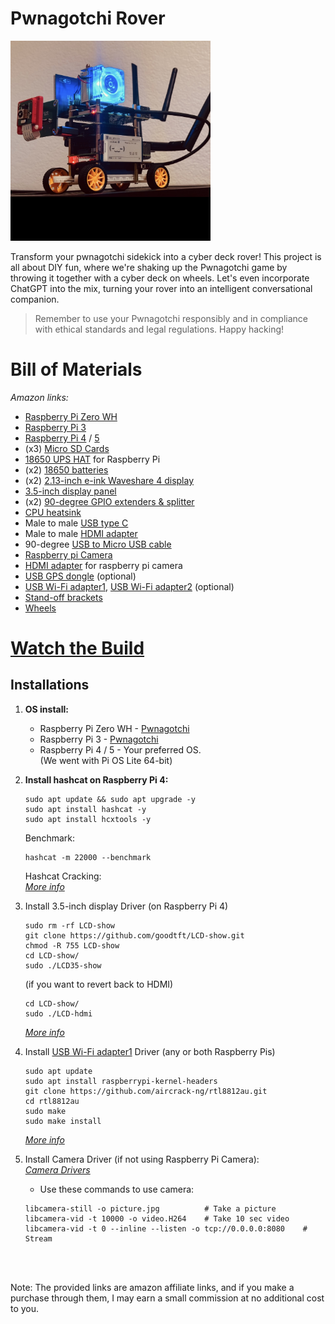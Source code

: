 # Pwnagotchi Rover
<img src="images/pwnagotchi-rover.jpeg" alt="tinySetup1" width="320">

Transform your pwnagotchi sidekick into a cyber deck rover! This project is all about DIY fun, where we're shaking up the Pwnagotchi game by throwing it together with a cyber deck on wheels. Let's even incorporate ChatGPT into the mix, turning your rover into an intelligent conversational companion.

> Remember to use your Pwnagotchi responsibly and in compliance with ethical standards and legal regulations. Happy hacking!
# Bill of Materials
_Amazon links:_

* [Raspberry Pi Zero WH](https://amzn.to/3OFOclE)<br />
* [Raspberry Pi 3](https://amzn.to/3w8aENS)<br />
* [Raspberry Pi 4](https://amzn.to/3SVmTpX) / [5](https://amzn.to/3PGuwie) <br />
* (x3) [Micro SD Cards](https://amzn.to/4erXgWD)<br />
* [18650 UPS HAT](https://amzn.to/3SGiTsf) for Raspberry Pi<br />
* (x2) [18650 batteries](https://amzn.to/49cHxru)<br />
* (x2) [2.13-inch e-ink Waveshare 4 display](https://amzn.to/3HTGT6h)<br />
* [3.5-inch display panel](https://amzn.to/3HTGsJb)<br />
* (x2) [90-degree GPIO extenders & splitter](https://amzn.to/3HY29I4)<br />
* [CPU heatsink](https://amzn.to/3OGf84X)<br />
* Male to male [USB type C](https://amzn.to/49d8LxY)<br />
* Male to male [HDMI adapter](https://amzn.to/3w3WgGr)<br />
* 90-degree [USB to Micro USB cable](https://amzn.to/497Q5Qi)<br />
* [Raspberry pi Camera](https://amzn.to/3SZYWhy)<br />
* [HDMI adapter](https://amzn.to/48hhJcv) for raspberry pi camera<br />
* [USB GPS dongle](https://amzn.to/49f3je8) (optional)<br />
* [USB Wi-Fi adapter1](https://amzn.to/3wbFS6J), [USB Wi-Fi adapter2](https://amzn.to/3SuMKDS) (optional)<br />
* [Stand-off brackets](https://amzn.to/3uoEe1k)<br />
* [Wheels](https://amzn.to/49dWMAl)<br />

# **[Watch the Build](https://www.reddit.com/user/froggyCaller/comments/1cqrfid/pwnagotchi_cyber_deck/)**

## **Installations**

1. **OS install:**
   - Raspberry Pi Zero WH - [Pwnagotchi](https://pwnagotchi.ai/installation/) <br />
   - Raspberry Pi 3 - [Pwnagotchi](https://pwnagotchi.ai/installation/) <br />
   - Raspberry Pi 4 / 5 - Your preferred OS. <br />
     (We went with Pi OS Lite 64-bit)

2. **Install hashcat on Raspberry Pi 4:**
   ```
   sudo apt update && sudo apt upgrade -y
   sudo apt install hashcat -y
   sudo apt install hcxtools -y
   ```
   Benchmark:
   ```
   hashcat -m 22000 --benchmark
   ```
    Hashcat Cracking:<br />
    _[More info](https://dev.to/yegct/hashcat-cracking-pwnagotchi-pcap-files-4fh2)_

3. Install 3.5-inch display Driver (on Raspberry Pi 4) 
    ```
    sudo rm -rf LCD-show
    git clone https://github.com/goodtft/LCD-show.git
    chmod -R 755 LCD-show
    cd LCD-show/
    sudo ./LCD35-show
    ```

    (if you want to revert back to HDMI)
    ```
    cd LCD-show/
    sudo ./LCD-hdmi
    ```
    _[More info](https://github.com/lcdwiki/LCD-show-retropie)_

4. Install [USB Wi-Fi adapter1](https://amzn.to/49ng59U) Driver (any or both Raspberry Pis)
   ```
   sudo apt update
   sudo apt install raspberrypi-kernel-headers
   git clone https://github.com/aircrack-ng/rtl8812au.git
   cd rtl8812au
   sudo make
   sudo make install
   ```
   _[More info](https://docs.alfa.com.tw/Support/Linux/RTL8811AU/)_

5. Install Camera Driver (if not using Raspberry Pi Camera):<br />
   _[Camera Drivers](https://docs.arducam.com/Raspberry-Pi-Camera/Native-camera/Quick-Start-Guide/)_

   - Use these commands to use camera:
   ```
   libcamera-still -o picture.jpg          # Take a picture
   libcamera-vid -t 10000 -o video.H264    # Take 10 sec video
   libcamera-vid -t 0 --inline --listen -o tcp://0.0.0.0:8080    # Stream
   ```
   
    <br />
<br />
Note: The provided links are amazon affiliate links, and if you make a purchase through them, I may earn a small commission at no additional cost to you.<br />

